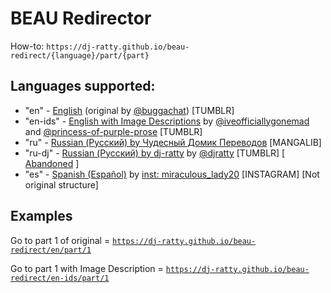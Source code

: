 # BEAU Redirector

How-to: `https://dj-ratty.github.io/beau-redirect/{language}/part/{part}`

## Languages supported:

- "en" - [English](https://buggachat.tumblr.com/post/644149191443152896/a-little-cover-for-my-bakery-enemies-au-no) (original by [@buggachat](https://buggachat.tumblr.com/)) [TUMBLR]
- "en-ids" - [English with Image Descriptions](https://iveofficiallygonemad.tumblr.com/post/679210281835134976/bakery-enemies-au-masterlist) by [@iveofficiallygonemad](https://iveofficiallygonemad.tumblr.com/) and [@princess-of-purple-prose](https://princess-of-purple-prose.tumblr.com/) [TUMBLR]
- "ru" - [Russian (Русский) by Чудесный Домик Переводов](https://mangalib.me/ru/187507--bakery-enemies-au) [MANGALIB]
- "ru-dj" - [Russian (Русский) by dj-ratty](https://djratty.tumblr.com/post/693142158949203968/part-1-bakery-enemies-ru) by [@djratty](https://djratty.tumblr.com/) [TUMBLR] [ [Abandoned](https://djratty.tumblr.com/post/776956083170328576) ]
- "es" - [Spanish (Español)](https://www.instagram.com/p/CN5hfEVBXdS/) by [inst: miraculous_lady20](https://www.instagram.com/miraculous_lady20/) [INSTAGRAM] [Not original structure]

## Examples
Go to part 1 of original = [`https://dj-ratty.github.io/beau-redirect/en/part/1`](https://dj-ratty.github.io/beau-redirect/en/part/1)

Go to part 1 with Image Description = [`https://dj-ratty.github.io/beau-redirect/en-ids/part/1`](https://dj-ratty.github.io/beau-redirect/en-ids/part/1)
